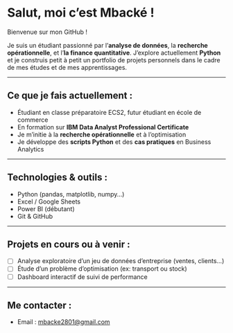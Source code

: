 # Salut, moi c’est Mbacké !

Bienvenue sur mon GitHub !

Je suis un étudiant passionné par l’**analyse de données**, la **recherche opérationnelle**, et l’**la finance quantitative**. J’explore actuellement **Python** et je construis petit à petit un portfolio de projets personnels dans le cadre de mes études et de mes apprentissages.

---

## Ce que je fais actuellement :

- Étudiant en classe préparatoire ECS2, futur étudiant en école de commerce
- En formation sur **IBM Data Analyst Professional Certificate**
- Je m’initie à la **recherche opérationnelle** et à l’optimisation
- Je développe des **scripts Python** et des **cas pratiques** en Business Analytics

---

## Technologies & outils :

- Python (pandas, matplotlib, numpy…)
- Excel / Google Sheets
- Power BI (débutant)
- Git & GitHub

---

## Projets en cours ou à venir :

- [ ] Analyse exploratoire d’un jeu de données d’entreprise (ventes, clients…)
- [ ] Étude d’un problème d’optimisation (ex: transport ou stock)
- [ ] Dashboard interactif de suivi de performance

---

## Me contacter :

- Email : mbacke2801@gmail.com
